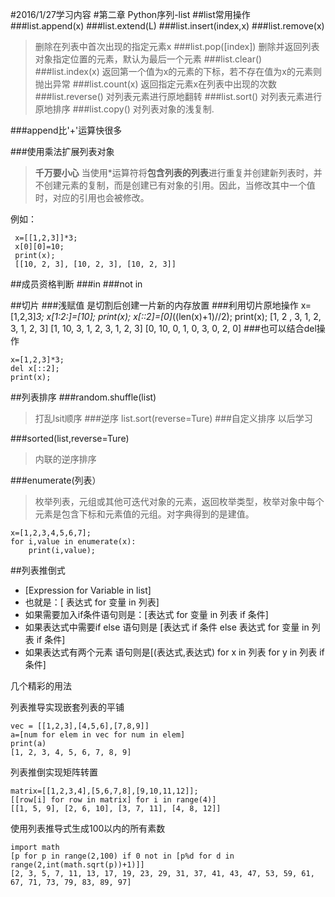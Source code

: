 #2016/1/27学习内容 
#第二章 Python序列-list
##list常用操作
###list.append(x)
###list.extend(L)
###list.insert(index,x)
###list.remove(x)
>删除在列表中首次出现的指定元素x
###list.pop([index])
>删除并返回列表对象指定位置的元素，默认为最后一个元素
###list.clear()
###list.index(x)
>返回第一个值为x的元素的下标，若不存在值为x的元素则抛出异常
###list.count(x)
>返回指定元素x在列表中出现的次数
###list.reverse()
>对列表元素进行原地翻转
###list.sort()
>对列表元素进行原地排序
###list.copy()
>对列表对象的浅复制.

###append比'+'运算快很多

###使用乘法扩展列表对象
>**千万要小心**
>当使用*运算符将**包含列表的列表**进行重复并创建新列表时，并不创建元素的复制，而是创建已有对象的引用。因此，当修改其中一个值时，对应的引用也会被修改。

例如：

	 x=[[1,2,3]]*3;
	 x[0][0]=10;
	 print(x);
	 [[10, 2, 3], [10, 2, 3], [10, 2, 3]]

##成员资格判断
###in
###not in

##切片
###浅赋值
是切割后创建一片新的内存放置
###利用切片原地操作
	x=[1,2,3]*3;
	x[1:2:]=[10];
	print(x);
	x[::2]=[0]*((len(x)+1)//2);
	print(x);
	[1, 2 , 3, 1, 2, 3, 1, 2, 3]
	[1, 10, 3, 1, 2, 3, 1, 2, 3]
	[0, 10, 0, 1, 0, 3, 0, 2, 0]
###也可以结合del操作

	x=[1,2,3]*3;
	del x[::2];
	print(x);

##列表排序
###random.shuffle(list)
>打乱lsit顺序
###逆序
>list.sort(reverse=Ture)
###自定义排序 以后学习

###sorted(list,reverse=Ture)
>内联的逆序排序

###enumerate(列表）
>枚举列表，元组或其他可迭代对象的元素，返回枚举类型，枚举对象中每个元素是包含下标和元素值的元组。对字典得到的是建值。
	
	x=[1,2,3,4,5,6,7];
	for i,value in enumerate(x):
	    print(i,value);

##列表推倒式
- [Expression for Variable in  list]
- 也就是：[ 表达式  for  变量 in 列表]
- 如果需要加入if条件语句则是：[表达式 for 变量 in 列表 if 条件]
- 如果表达式中需要if else 语句则是 [表达式 if 条件 else 表达式 for 变量 in 列表 if 条件]
- 如果表达式有两个元素  语句则是[(表达式,表达式) for x in 列表 for y in 列表 if 条件]


几个精彩的用法

列表推导实现嵌套列表的平铺
  
	vec = [[1,2,3],[4,5,6],[7,8,9]]	
	a=[num for elem in vec for num in elem]
	print(a)
	[1, 2, 3, 4, 5, 6, 7, 8, 9]

列表推倒实现矩阵转置

	matrix=[[1,2,3,4],[5,6,7,8],[9,10,11,12]];
	[[row[i] for row in matrix] for i in range(4)]
	[[1, 5, 9], [2, 6, 10], [3, 7, 11], [4, 8, 12]]

使用列表推导式生成100以内的所有素数

	import math
	[p for p in range(2,100) if 0 not in [p%d for d in range(2,int(math.sqrt(p))+1)]]
	[2, 3, 5, 7, 11, 13, 17, 19, 23, 29, 31, 37, 41, 43, 47, 53, 59, 61, 67, 71, 73, 79, 83, 89, 97]